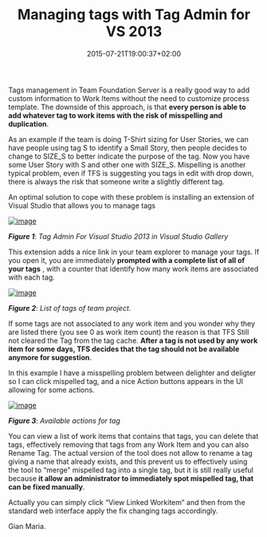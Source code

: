 ﻿---
title: "Managing tags with Tag Admin for VS 2013"
description: ""
date: 2015-07-21T19:00:37+02:00
draft: false
tags: [Tfs]
categories: [Team Foundation Server]
---
Tags management in Team Foundation Server is a really good way to add custom information to Work Items without the need to customize process template. The downside of this approach, is that  **every person is able to add whatever tag to work items with the risk of misspelling and duplication**.

As an example if the team is doing T-Shirt sizing for User Stories, we can have people using tag S to identify a Small Story, then people decides to change to SIZE\_S to better indicate the purpose of the tag. Now you have some User Story with S and other one with SIZE\_S. Mispelling is another typical problem, even if TFS is suggesting you tags in edit with drop down, there is always the risk that someone write a slightly different tag.

An optimal solution to cope with these problem is installing an extension of Visual Studio that allows you to manage tags

[![image](http://www.codewrecks.com/blog/wp-content/uploads/2015/07/image_thumb3.png "image")](http://www.codewrecks.com/blog/wp-content/uploads/2015/07/image3.png)

 ***Figure 1***: *Tag Admin For Visual Studio 2013 in Visual Studio Gallery*

This extension adds a nice link in your team explorer to manage your tags. If you open it, you are immediately  **prompted with a complete list of all of your tags** , with a counter that identify how many work items are associated with each tag.

[![image](http://www.codewrecks.com/blog/wp-content/uploads/2015/07/image_thumb4.png "image")](http://www.codewrecks.com/blog/wp-content/uploads/2015/07/image4.png)

 ***Figure 2***: *List of tags of team project.*

If some tags are not associated to any work item and you wonder why they are listed there (you see 0 as work item count) the reason is that TFS Still not cleared the Tag from the tag cache.  **After a tag is not used by any work item for some days, TFS decides that the tag should not be available anymore for suggestion**.

In this example I have a misspelling problem between delighter and deligter so I can click mispelled tag, and a nice Action buttons appears in the UI allowing for some actions.

[![image](http://www.codewrecks.com/blog/wp-content/uploads/2015/07/image_thumb5.png "image")](http://www.codewrecks.com/blog/wp-content/uploads/2015/07/image5.png)

 ***Figure 3***: *Available actions for tag*

You can view a list of work items that contains that tags, you can delete that tags, effectively removing that tags from any Work Item and you can also Rename Tag. The actual version of the tool does not allow to rename a tag giving a name that already exists, and this prevent us to effectively using the tool to “merge” mispelled tag into a single tag, but it is still really useful because **it allow an administrator to immediately spot mispelled tag, that can be fixed manually**.

Actually you can simply click “View Linked Workitem” and then from the standard web interface apply the fix changing tags accordingly.

Gian Maria.
